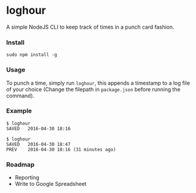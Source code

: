 # loghour
A simple NodeJS CLI to keep track of times in a punch card fashion.


### Install

```
sudo npm install -g
```

### Usage

To punch a time, simply run `loghour`, this appends a timestamp to a log file of your choice (Change the filepath in `package.json` before running the command).


### Example

```
$ loghour 
SAVED	2016-04-30 18:16
```

```
$ loghour 
SAVED	2016-04-30 18:47
PREV	2016-04-30 18:16 (31 minutes ago)
```


### Roadmap

- Reporting
- Write to Google Spreadsheet
